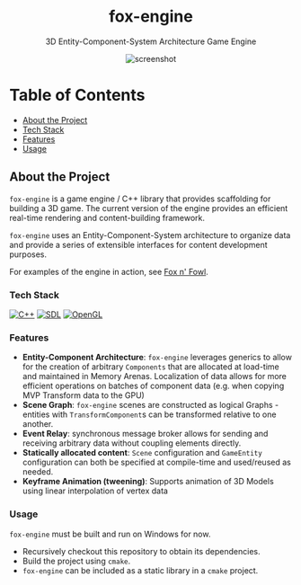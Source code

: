 <div align="center">

  <h1>fox-engine</h1>
  
  <p>
  3D Entity-Component-System Architecture Game Engine
  </p>

  ![screenshot](img/preview.gif)

</div>


# Table of Contents

- [About the Project](#about-the-project)
- [Tech Stack](#tech-stack)
- [Features](#features)
- [Usage](#usage)

## About the Project

`fox-engine` is a game engine / C++ library that provides scaffolding for building a 3D game. The current version of the engine provides an efficient real-time rendering and content-building framework.

`fox-engine` uses an Entity-Component-System architecture to organize data and provide a series of extensible interfaces for content development purposes.

For examples of the engine in action, see [Fox n' Fowl](https://github.com/realchrismartin/fox-n-fowl).

### Tech Stack

[![C++](https://img.shields.io/badge/C++-%2300599C.svg?logo=c%2B%2B&logoColor=white)](#)
[![SDL](https://img.shields.io/badge/SDL-blue)](#)
[![OpenGL](https://img.shields.io/badge/OpenGL-blue)](#)

### Features

- **Entity-Component Architecture**: `fox-engine` leverages generics to allow for the creation of arbitrary `Components` that are allocated at load-time and maintained in Memory Arenas. Localization of data allows for more efficient operations on batches of component data (e.g. when copying MVP Transform data to the GPU)
- **Scene Graph**: `fox-engine` scenes are constructed as logical Graphs - entities with `TransformComponent`s can be transformed relative to one another.
- **Event Relay**: synchronous message broker allows for sending and receiving arbitrary data without coupling elements directly.
- **Statically allocated content**: `Scene` configuration and `GameEntity` configuration can both be specified at compile-time and used/reused as needed. 
- **Keyframe Animation (tweening)**: Supports animation of 3D Models using linear interpolation of vertex data

### Usage 

`fox-engine` must be built and run on Windows for now. 

- Recursively checkout this repository to obtain its dependencies.
- Build the project using `cmake`.
- `fox-engine` can be included as a static library in a `cmake` project.